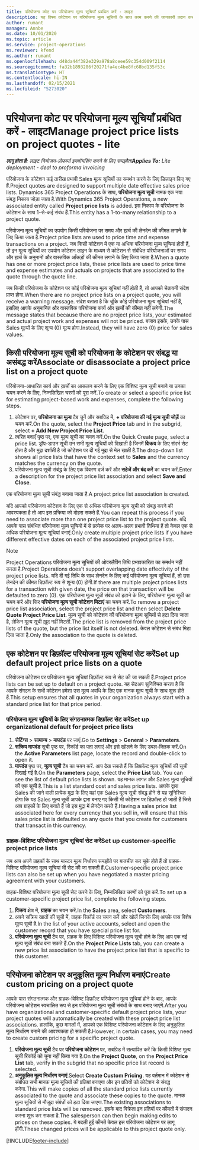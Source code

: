 ```yaml
---
title: परियोजना कोट पर परियोजना मूल्य सूचियाँ प्रबंधित करें - लाइट
description: यह विषय कोटेशन पर परियोजना मूल्य सूचियों के साथ काम करने की जानकारी प्रदान करता है. (Sales)
author: rumant
manager: Annbe
ms.date: 10/01/2020
ms.topic: article
ms.service: project-operations
ms.reviewer: kfend
ms.author: rumant
ms.openlocfilehash: d48da44f382e329a978a8ceee59c354d009f2114
ms.sourcegitcommit: fa32b1893286f20271fa4ec4be8fc68bd135f53c
ms.translationtype: HT
ms.contentlocale: hi-IN
ms.lasthandoff: 02/15/2021
ms.locfileid: "5273020"
---
```

# <a name="manage-project-price-lists-on-project-quotes---lite"></a><span data-ttu-id="9c54d-104">परियोजना कोट पर परियोजना मूल्य सूचियाँ प्रबंधित करें - लाइट</span><span class="sxs-lookup"><span data-stu-id="9c54d-104">Manage project price lists on project quotes - lite</span></span>

<span data-ttu-id="9c54d-105">_**लागू होता है:** लाइट नियोजन-प्रोफार्मा इनवॉयसिंग करने के लिए समझौता_</span><span class="sxs-lookup"><span data-stu-id="9c54d-105">_**Applies To:** Lite deployment - deal to proforma invoicing_</span></span>

<span data-ttu-id="9c54d-106">परियोजना के कोटेशन कई तारीख प्रभावी Sales मूल्य सूचियों का समर्थन करने के लिए डिज़ाइन किए गए हैं.</span><span class="sxs-lookup"><span data-stu-id="9c54d-106">Project quotes are designed to support multiple date effective sales price lists.</span></span> <span data-ttu-id="9c54d-107">Dynamics 365 Project Operations के साथ, **परियोजना मूल्य सूची** नामक एक नया संबद्ध निकाय जोड़ा जाता है.</span><span class="sxs-lookup"><span data-stu-id="9c54d-107">With Dynamics 365 Project Operations, a new associated entity called **Project price lists** is added.</span></span> <span data-ttu-id="9c54d-108">इस निकाय के परियोजना के कोटेशन के साथ 1-से-कई संबंध हैं.</span><span class="sxs-lookup"><span data-stu-id="9c54d-108">This entity has a 1-to-many relationship to a project quote.</span></span>

<span data-ttu-id="9c54d-109">परियोजना मूल्य सूचियों का उपयोग किसी परियोजना पर समय और ख़र्च की लेनदेन की कीमत लगाने के लिए किया जाता है.</span><span class="sxs-lookup"><span data-stu-id="9c54d-109">Project price lists are used to price time and expense transactions on a project.</span></span> <span data-ttu-id="9c54d-110">जब किसी कोटेशन में एक या अधिक परियोजना मूल्य सूचियां होती हैं, तो इन मूल्य सूचियों का उपयोग कोटेशन लाइन के माध्यम से कोटेशन से संबंधित परियोजनाओं पर समय और ख़र्च के अनुमानों और वास्तविक आँकड़ों की कीमत लगाने के लिए किया जाता है.</span><span class="sxs-lookup"><span data-stu-id="9c54d-110">When a quote has one or more project price lists, these price lists are used to price time and expense estimates and actuals on projects that are associated to the quote through the quote line.</span></span>

<span data-ttu-id="9c54d-111">जब किसी परियोजना के कोटेशन पर कोई परियोजना मूल्य सूचियां नहीं होती हैं, तो आपको चेतावनी संदेश प्राप्त होगा.</span><span class="sxs-lookup"><span data-stu-id="9c54d-111">When there are no project price lists on a project quote, you will receive a warning message.</span></span> <span data-ttu-id="9c54d-112">संदेश बताता है कि चूंकि कोई परियोजना मूल्य सूचियां नहीं हैं, इसलिए आपके अनुमानित और वास्तविक परियोजना कार्य और ख़र्चों की कीमत नहीं लगेगी.</span><span class="sxs-lookup"><span data-stu-id="9c54d-112">The message states that because there are no project price lists, your estimated and actual project work and expenses will not be priced.</span></span> <span data-ttu-id="9c54d-113">बजाय इसके, उनके पास Sales मूल्यों के लिए शून्य (0) मूल्य होगा.</span><span class="sxs-lookup"><span data-stu-id="9c54d-113">Instead, they will have zero (0) price for sales values.</span></span>

## <a name="associate-or-disassociate-a-project-price-list-on-a-project-quote"></a><span data-ttu-id="9c54d-114">किसी परियोजना मूल्य सूची को परियोजना के कोटेशन पर संबद्ध या असंबद्ध करें</span><span class="sxs-lookup"><span data-stu-id="9c54d-114">Associate or disassociate a project price list on a project quote</span></span>

<span data-ttu-id="9c54d-115">परियोजना-आधारित कार्य और ख़र्चों का आकलन करने के लिए एक विशिष्ट मूल्य सूची बनाने या उनका चयन करने के लिए, निम्नलिखित चरणों को पूरा करें.</span><span class="sxs-lookup"><span data-stu-id="9c54d-115">To create or select a specific price list for estimating project-based work and expenses, complete the following steps.</span></span>

1. <span data-ttu-id="9c54d-116">कोटेशन पर, **परियोजना का मूल्य** टैब चुनें और सबग्रिड में, **+ परियोजना की नई मूल्य सूची जोड़ें** का चयन करें.</span><span class="sxs-lookup"><span data-stu-id="9c54d-116">On the quote, select the **Project Price** tab and in the subgrid, select **+ Add New Project Price List**.</span></span>
2. <span data-ttu-id="9c54d-117">त्वरित बनाएँ पृष्ठ पर, एक मूल्य सूची का चयन करें.</span><span class="sxs-lookup"><span data-stu-id="9c54d-117">On the Quick Create page, select a price list.</span></span> <span data-ttu-id="9c54d-118">ड्रॉप-डाउन सूची उन सभी मूल्य सूचियों को दिखाती है जिनमें **विक्रय** के लिए संदर्भ सेट होता है और मुद्रा दर्शाती है जो कोटेशन पर दी गई मुद्रा से मेल खाती है.</span><span class="sxs-lookup"><span data-stu-id="9c54d-118">The drop-down list shows all price lists that have the context set to **Sales** and the currency matches the currency on the quote.</span></span>
4. <span data-ttu-id="9c54d-119">परियोजना मूल्य सूची संबंद्ध के लिए एक विवरण दर्ज करें और **सहेजें और बंद करें** का चयन करें.</span><span class="sxs-lookup"><span data-stu-id="9c54d-119">Enter a description for the project price list association and select **Save and Close**.</span></span>

<span data-ttu-id="9c54d-120">एक परियोजना मूल्य सूची संबंद्ध बनाया जाता है.</span><span class="sxs-lookup"><span data-stu-id="9c54d-120">A project price list association is created.</span></span>

<span data-ttu-id="9c54d-121">यदि आपको परियोजना कोटेशन के लिए एक से अधिक परियोजना मूल्य सूची को संबद्ध करने की आवश्यकता है तो आप इस प्रक्रिया को दोहरा सकते हैं.</span><span class="sxs-lookup"><span data-stu-id="9c54d-121">You can repeat this process if you need to associate more than one project price list to the project quote.</span></span> <span data-ttu-id="9c54d-122">यदि आपके पास संबंधित परियोजना मूल्य सूचियों में से प्रत्येक पर अलग-अलग प्रभावी तिथियां हैं तो केवल एक से अधिक परियोजना मूल्य सूचियां बनाएं.</span><span class="sxs-lookup"><span data-stu-id="9c54d-122">Only create multiple project price lists if you have different effective dates on each of the associated project price lists.</span></span>

> [!NOTE]
> <span data-ttu-id="9c54d-123">Project Operations परियोजना मूल्य सूचियों की ओवरलैपिंग तिथि प्रभावकारिता का समर्थन नहीं करता है.</span><span class="sxs-lookup"><span data-stu-id="9c54d-123">Project Operations does't support overlapping date effectivity of the project price lists.</span></span> <span data-ttu-id="9c54d-124">यदि दी गई तिथि के साथ लेनदेन के लिए कई परियोजना मूल्य सूचियां हैं, तो उस लेनदेन की कीमत डिफ़ॉल्ट रूप से शून्य (0) होगी.</span><span class="sxs-lookup"><span data-stu-id="9c54d-124">If there are multiple project prices lists for a transaction with given date, the price on that transaction will be defaulted to zero (0).</span></span>
<span data-ttu-id="9c54d-125">एक परियोजना मूल्य सूची संबंध को हटाने के लिए, परियोजना मूल्य सूची का चयन करें और फिर **परियोजना मूल्य सूची कोटेशन मिटाएं** का चयन करें.</span><span class="sxs-lookup"><span data-stu-id="9c54d-125">To remove a project price list association, select the project price list and then select **Delete Quote Project Price List**.</span></span> <span data-ttu-id="9c54d-126">मूल्य सूची को कोटेशन की परियोजना मूल्य सूचियों से हटा दिया जाता है, लेकिन मूल्य सूची ख़ुद नहीं मिटती.</span><span class="sxs-lookup"><span data-stu-id="9c54d-126">The price list is removed from the project price lists of the quote, but the price list itself is not deleted.</span></span> <span data-ttu-id="9c54d-127">केवल कोटेशन से संबंध मिटा दिया जाता है.</span><span class="sxs-lookup"><span data-stu-id="9c54d-127">Only the association to the quote is deleted.</span></span>

## <a name="set-up-default-project-price-lists-on-a-quote"></a><span data-ttu-id="9c54d-128">एक कोटेशन पर डिफ़ॉल्ट परियोजना मूल्य सूचियां सेट करें</span><span class="sxs-lookup"><span data-stu-id="9c54d-128">Set up default project price lists on a quote</span></span>

<span data-ttu-id="9c54d-129">परियोजना कोटेशन पर परियोजना मूल्य सूचियां डिफ़ॉल्ट रूप से सेट की जा सकती हैं.</span><span class="sxs-lookup"><span data-stu-id="9c54d-129">Project price lists can be set up to default on a project quote.</span></span> <span data-ttu-id="9c54d-130">यह सेटअप सुनिश्चित करता है कि आपके संगठन के सभी कोटेशन हमेशा उस मूल्य अवधि के लिए एक मानक मूल्य सूची के साथ शुरू होते हैं.</span><span class="sxs-lookup"><span data-stu-id="9c54d-130">This setup ensures that all quotes in your organization always start with a standard price list for that price period.</span></span>

### <a name="set-up-organizational-default-for-project-price-lists"></a><span data-ttu-id="9c54d-131">परियोजना मूल्य सूचियों के लिए संगठनात्मक डिफ़ॉल्ट सेट करें</span><span class="sxs-lookup"><span data-stu-id="9c54d-131">Set up organizational default for project price lists</span></span>

1. <span data-ttu-id="9c54d-132">**सेटिंग्स** > **सामान्य** > **मापदंड** पर जाएं.</span><span class="sxs-lookup"><span data-stu-id="9c54d-132">Go to **Settings** > **General** > **Parameters**.</span></span>
2. <span data-ttu-id="9c54d-133">**सक्रिय मापदंड** सूची पृष्ठ पर, रिकॉर्ड का पता लगाएं और इसे खोलने के लिए डबल-क्लिक करें.</span><span class="sxs-lookup"><span data-stu-id="9c54d-133">On the **Active Parameters** list page, locate the record and double-click to open it.</span></span> 
3. <span data-ttu-id="9c54d-134">**मापदंड** पृष्ठ पर, **मूल्य सूची** टैब का चयन करें. आप देख सकते हैं कि डिफ़ॉल्ट मूल्य सूचियों की सूची दिखाई गई है.</span><span class="sxs-lookup"><span data-stu-id="9c54d-134">On the **Parameters** page, select the **Price List** tab. You can see the list of default price lists is shown.</span></span> <span data-ttu-id="9c54d-135">यह मानक लागत और Sales मूल्य सूचियों की एक सूची है.</span><span class="sxs-lookup"><span data-stu-id="9c54d-135">This is a list standard cost and sales price lists.</span></span> <span data-ttu-id="9c54d-136">आपके द्वारा Sales की जाने वाली प्रत्येक मुद्रा के लिए यहां एक Sales मूल्य सूची संबद्ध होने से यह सुनिश्चित होगा कि यह Sales मूल्य सूची आपके द्वारा बनाए गए किसी भी कोटेशन पर डिफ़ॉल्ट हो जाती है जिसे आप ग्राहकों के लिए बनाते हैं जो इस मुद्रा में लेनदेन करते हैं.</span><span class="sxs-lookup"><span data-stu-id="9c54d-136">Having a sales price list associated here for every currency that you sell in, will ensure that this sales price list is defaulted on any quote that you create for customers that transact in this currency.</span></span>

### <a name="set-up-customer-specific-project-price-lists"></a><span data-ttu-id="9c54d-137">ग्राहक-विशिष्ट परियोजना मूल्य सूचियां सेट करें</span><span class="sxs-lookup"><span data-stu-id="9c54d-137">Set up customer-specific project price lists</span></span>

<span data-ttu-id="9c54d-138">जब आप अपने ग्राहकों के साथ मास्टर मूल्य निर्धारण समझौते पर बातचीत कर चुके होते हैं तो ग्राहक-विशिष्ट परियोजना मूल्य सूचियां भी सेट की जा सकती हैं.</span><span class="sxs-lookup"><span data-stu-id="9c54d-138">Customer-specific project price lists can also be set up when you have negotiated a master pricing agreement with your customers.</span></span>

<span data-ttu-id="9c54d-139">ग्राहक-विशिष्ट परियोजना मूल्य सूची सेट करने के लिए, निम्नलिखित चरणों को पूरा करें.</span><span class="sxs-lookup"><span data-stu-id="9c54d-139">To set up a customer-specific project price list, complete the following steps.</span></span>

1. <span data-ttu-id="9c54d-140">**विक्रय** क्षेत्र में, **ग्राहक** का चयन करें.</span><span class="sxs-lookup"><span data-stu-id="9c54d-140">In the **Sales** area, select **Customers**.</span></span>
2. <span data-ttu-id="9c54d-141">अपने सक्रिय खातों की सूची में, ग्राहक रिकॉर्ड का चयन करें और खोलें जिनके लिए आपके पास विशेष मूल्य सूची है.</span><span class="sxs-lookup"><span data-stu-id="9c54d-141">In the list of your active accounts, select and open the customer record that you have special price list for.</span></span>
3. <span data-ttu-id="9c54d-142">**परियोजना मूल्य सूची** टैब पर, ग्राहक के लिए विशिष्ट परियोजना मूल्य सूची होने के लिए आप एक नई मूल्य सूची संबंध बना सकते हैं.</span><span class="sxs-lookup"><span data-stu-id="9c54d-142">On the **Project Price Lists** tab, you can create a new price list association to have the project price list that is specific to this customer.</span></span>

## <a name="create-custom-pricing-on-a-project-quote"></a><span data-ttu-id="9c54d-143">परियोजना कोटेशन पर अनुकूलित मूल्य निर्धारण बनाएं</span><span class="sxs-lookup"><span data-stu-id="9c54d-143">Create custom pricing on a project quote</span></span>

<span data-ttu-id="9c54d-144">आपके पास संगठनात्मक और ग्राहक-विशिष्ट डिफ़ॉल्ट परियोजना मूल्य सूचियां होने के बाद, आपके परियोजना कोटेशन स्वचालित रूप से इन परियोजना मूल्य सूची संबंधों के साथ बनाए जाएंगे.</span><span class="sxs-lookup"><span data-stu-id="9c54d-144">After you have organizational and customer-specific default project price lists, your project quotes will automatically be created with these project price list associations.</span></span> <span data-ttu-id="9c54d-145">हालांकि, कुछ मामलों में, आपको एक विशिष्ट परियोजना कोटेशन के लिए अनुकूलित मूल्य निर्धारण बनाने की आवश्यकता हो सकती है.</span><span class="sxs-lookup"><span data-stu-id="9c54d-145">However, in certain cases, you may need to create custom pricing for a specific project quote.</span></span> 

1. <span data-ttu-id="9c54d-146">**परियोजना मूल्य सूची** टैब पर **परियोजना कोटेशन** पर, सबग्रिड में सत्यापित करें कि किसी विशिष्ट मूल्य सूची रिकॉर्ड को चुना नहीं किया गया है.</span><span class="sxs-lookup"><span data-stu-id="9c54d-146">On the **Project Quote**, on the **Project Price List** tab, verify in the subgrid that no specific price list record is selected.</span></span>
2. <span data-ttu-id="9c54d-147">**अनुकूलित मूल्य निर्धारण बनाएं**.</span><span class="sxs-lookup"><span data-stu-id="9c54d-147">Select **Create Custom Pricing**.</span></span> <span data-ttu-id="9c54d-148">यह वर्तमान में कोटेशन से संबंधित सभी मानक मूल्य सूचियों की प्रतियां बनाएगा और इन प्रतियों को कोटेशन से संबद्ध करेगा.</span><span class="sxs-lookup"><span data-stu-id="9c54d-148">This will make copies of all the standard price lists currently associated to the quote and associate these copies to the quote.</span></span> <span data-ttu-id="9c54d-149">मानक मूल्य सूचियों से मौजूदा संबंधों को हटा दिया जाएगा.</span><span class="sxs-lookup"><span data-stu-id="9c54d-149">The existing associations to standard price lists will be removed.</span></span> <span data-ttu-id="9c54d-150">इसके बाद विक्रेता इन प्रतियों पर कीमतों में संपादन करना शुरू कर सकता है.</span><span class="sxs-lookup"><span data-stu-id="9c54d-150">The salesperson can then begin making edits to prices on these copies.</span></span> <span data-ttu-id="9c54d-151">ये बदली हुई कीमतें केवल इस परियोजना कोटेशन पर लागू होंगी.</span><span class="sxs-lookup"><span data-stu-id="9c54d-151">These changed prices will be applicable to this project quote only.</span></span>


[!INCLUDE[footer-include](../../includes/footer-banner.md)]